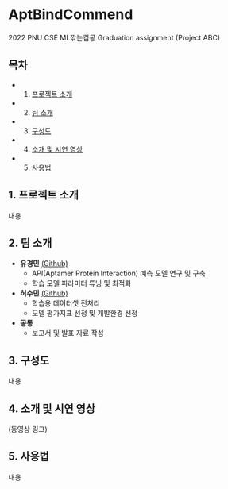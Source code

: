 # AptBindCommend
2022 PNU CSE ML깎는컴공 Graduation assignment (Project ABC)

## 목차

- 1. [프로젝트 소개](#1-프로젝트-소개)
- 2. [팀 소개](#2-팀-소개)
- 3. [구성도](#3-구성도)
- 4. [소개 및 시연 영상](#4-소개-및-시연-영상)
- 5. [사용법](#5-사용법)

## 1. 프로젝트 소개

내용

## 2. 팀 소개

- **유경민** [(Github)](https://github.com/benny1020)
  - API(Aptamer Protein Interaction) 예측 모델 연구 및 구축
  - 학습 모델 파라미터 튜닝 및 최적화
- **허수민** [(Github)](https://github.com/acetyl-CoA)
  - 학습용 데이터셋 전처리
  - 모델 평가지표 선정 및 개발환경 선정
- **공통**
  - 보고서 및 발표 자료 작성

## 3. 구성도

내용

## 4. 소개 및 시연 영상

(동영상 링크)

## 5. 사용법

내용